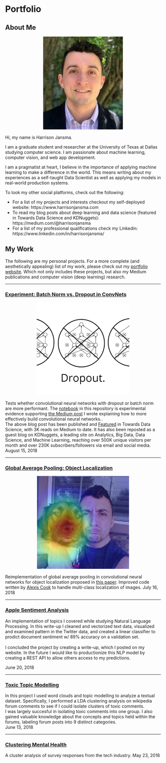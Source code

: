 # Portfolio


## About Me
<p align="center">
<img src="images/harrison.png" height=300></p>

Hi, my name is Harrison Jansma.

I am a graduate student and researcher at the University of Texas at Dallas studying computer science. I am passionate about machine learning, computer vision, and web app development.	

I am a pragmatist at heart, I believe in the importance of applying machine learning to make a difference in the world. This means writing about my experiences as a self-taught Data Scientist as well as applying my models in real-world production systems.


<p>
To look my other social platforms, check out the following:
</p>

<ul>
<li>
  For a list of my projects and interests checkout my self-deployed website: https://www.harrisonjansma.com 

  
  <li>
  To read my blog posts about deep learning and data science (featured in Towards Data Science and KDNuggets): https://medium.com/@harrisonjansma
  
  <li>
  For a list of my professional qualifications check my Linkedin: https://www.linkedin.com/in/harrisonjansma/
  </ul>

## My Work
The following are my personal projects. For a more complete (and aesthetically appealing) list of my work, please check out my <a href="https://www.harrisonjansma.com">portfolio website</a>. Which not only includes these projects, but also my Medium publications and computer vision (deep learning) research.


<hr>

### [Experiment: Batch Norm vs. Dropout in ConvNets](https://github.com/harrisonjansma/Portfolio/blob/master/Experiment-BatchNorm-vs-Dropout/08-12-18%20Batch%20Norm%20vs%20Dropout.ipynb)
<p align="center">
<img src="images/dropout.png" height=300 width=300></p>
Tests whether convolutional neural networks with dropout or batch norm are more performant. The <a href="https://github.com/harrisonjansma/Portfolio/blob/master/Experiment-BatchNorm-vs-Dropout/08-12-18%20Batch%20Norm%20vs%20Dropout.ipynb">notebook</a> in this repository is experimental evidence supporting <a href="https://towardsdatascience.com/dont-use-dropout-in-convolutional-networks-81486c823c16">the Medium post</a> I wrote explaining how to more effectively build convolutional neural networks.. 
<br />
The above blog post has been published and <a href="https://towardsdatascience.com/weekly-selection-aug-17-2018-4ad31bfe7c37">Featured</a> in Towards Data Science, with 3K reads on Medium to date. It has also been reposted as a guest blog on KDNuggets, a leading site on Analytics, Big Data, Data Science, and Machine Learning, reaching over 500K unique visitors per month and over 230K subscribers/followers via email and social media. 
August 15, 2018

<hr>

### [Global Average Pooling: Object Localization](https://www.harrisonjansma.com/GAP.html)
<p align="center">
<img src="images/hucklecover2.png" height=300 width=300></p>
Reimplementation of  global average pooling in convolutional neural networks for object localization proposed in <a href="http://cnnlocalization.csail.mit.edu/Zhou_Learning_Deep_Features_CVPR_2016_paper.pdf">this paper</a>. Improved code written by <a href="https://alexisbcook.github.io/2017/global-average-pooling-layers-for-object-localization/">Alexis Cook</a> to handle multi-class localization of images.
July 16, 2018

<hr>

### [Apple Sentiment Analysis](https://www.harrisonjansma.com/apple.html)
An implementation of topics I covered while studying Natural Language Processing. In this write-up I cleaned and vectorized text data, visualized and examined pattern in the Twitter data, and created a linear classifier to prodict document sentiment w/ 89% accuracy on a validation set.  
<br />
I concluded the project by creating a write-up, which I posted on my website. In the future I would like to productionize this NLP model by creating a REST API to allow others access to my predictions.

June 20, 2018

<hr>

### [Toxic Topic Modelling](https://www.harrisonjansma.com/toxic.html)
In this project I used word clouds and topic modelling to analyze a textual dataset. Specifically, I performed a LDA clustering analysis on wikipedia forum comments to see if I could isolate clusters of toxic comments.
<br />
I was largely succesful in isolating toxic comments into one group. I also gained valuable knowledge about the concepts and topics held within the forums, labeling forum posts into 9 distinct categories.  
June 13, 2018

<hr>

### [Clustering Mental Health](https://www.harrisonjansma.com/Clustering.html)
A cluster analysis of survey responses from the tech industry.
May 23, 2018





